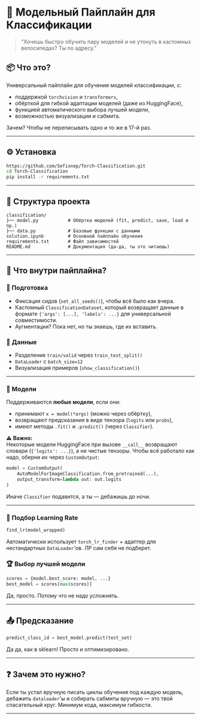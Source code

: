 # 🚀 Модельный Пайплайн для Классификации

> "Хочешь быстро обучить пару моделей и не утонуть в кастомных велосипедах? Ты по адресу."

## 📦 Что это?

Универсальный пайплайн для обучения моделей классификации, с:
- поддержкой `torchvision` и `transformers`,
- обёрткой для гибкой адаптации моделей (даже из HuggingFace),
- функцией автоматического выбора лучшей модели,
- возможностью визуализации и сабмита.

Зачем? Чтобы не переписывать одно и то же в 17-й раз.

---

## ⚙️ Установка

```bash
https://github.com/Sefixnep/Torch-Classification.git
cd Torch-Classification
pip install -r requirements.txt
```

---

## 📁 Структура проекта

```
classification/
├── model.py           # Обёртка моделей (fit, predict, save, load и пр.)
├── data.py            # Базовые функции с данными
solution.ipynb         # Основной пайплайн обучения
requirements.txt       # Файл зависимостей
README.md              # Документация (да-да, ты это читаешь)
```

---

## 🧠 Что внутри пайплайна?

### 🔧 Подготовка

- Фиксация сидов (`set_all_seeds()`), чтобы всё было как вчера.
- Кастомный `ClassificationDataset`, который возвращает данные в формате `{'args': [...], 'labels': ...}` для универсальной совместимости.
- Аугментации? Пока нет, но ты знаешь, где их вставить.

### 🧪 Данные

- Разделение `train/valid` через `train_test_split()`
- `DataLoader` с `batch_size=12`
- Визуализация примеров (`show_classification()`)

---

### 🧰 Модели

Поддерживаются **любые модели**, если они:

- принимают `x = model(*args)` (можно через обёртку),
- возвращают предсказания в виде тензора (`logits` или `probs`),
- имеют методы `.fit()` и `.predict()` (через `Classifier`).

⚠️ **Важно:**  
Некоторые модели HuggingFace при вызове `__call__` возвращают словари (`{'logits': ...}`), а не чистые тензоры. Чтобы всё работало как надо, оберни их через `CustomOutput`:

```python
model = CustomOutput(
    AutoModelForImageClassification.from_pretrained(...),
    output_transform=lambda out: out.logits
)
```

Иначе `Classifier` подавится, а ты — дебажишь до ночи.

---

### 🧪 Подбор Learning Rate

```python
find_lr(model_wrapped)
```

Автоматически использует `torch_lr_finder` + адаптер для нестандартных `DataLoader`'ов. ЛР сам себя не подберет.

### 🏆 Выбор лучшей модели

```python
scores = {model.best_score: model, ...}
best_model = scores[max(scores)]
```

Да, просто. Потому что не надо усложнять.

---

## 📤 Предсказание

```python
predict_class_id = best_model.predict(test_set)
```

Да да, как в sklearn! Просто и оптимизировано.

---

## ❓ Зачем это нужно?

Если ты устал вручную писать циклы обучения под каждую модель, дебажить `dataloader`'ы и собирать сабмиты вручную — это твой спасательный круг. Минимум кода, максимум гибкости.

---
